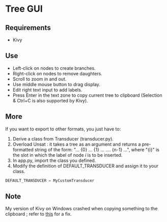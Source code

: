 # Tree GUI

## Requirements

- Kivy

## Use

- Left-click on nodes to create branches.
- Right-click on nodes to remove daughters.
- Scroll to zoom in and out.
- Use middle mouse button to drag display.
- Edit right text input to add labels.
- Press Enter in the text zone to copy current tree to clipboard (Selection & Ctrl+C is also supported by Kivy).

## More

If you want to export to other formats, you just have to:

1. Derive a class from Transducer (transducer.py).
2. Overload Unsat : it takes a tree as an argument and returns a pre-formatted string of the form: "... {0} ... {1} ...  .... {n-1} ...", where "{i}" is the slot in which the label of node *i* is to be inserted.
3. In app.py, import the class you defined.
4. Modify the definition of DEFAULT_TRANSDUCER and assign it to your class.
```python
DEFAULT_TRANSDUCER = MyCustomTransducer
```

## Note

My version of Kivy on Windows crashed when copying something to the clipboard ; refer to [this](https://github.com/kivy/kivy/pull/5579/files) for a fix.
